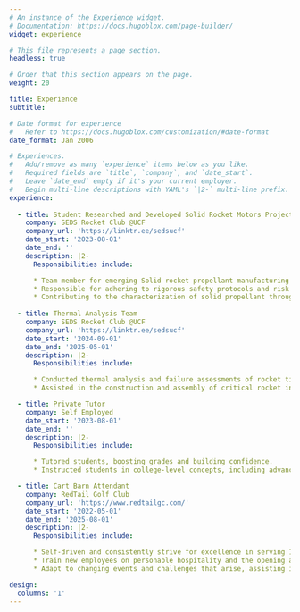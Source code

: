 ```yaml
---
# An instance of the Experience widget.
# Documentation: https://docs.hugoblox.com/page-builder/
widget: experience

# This file represents a page section.
headless: true

# Order that this section appears on the page.
weight: 20

title: Experience
subtitle:

# Date format for experience
#   Refer to https://docs.hugoblox.com/customization/#date-format
date_format: Jan 2006

# Experiences.
#   Add/remove as many `experience` items below as you like.
#   Required fields are `title`, `company`, and `date_start`.
#   Leave `date_end` empty if it's your current employer.
#   Begin multi-line descriptions with YAML's `|2-` multi-line prefix.
experience:
  
  - title: Student Researched and Developed Solid Rocket Motors Project BEAM
    company: SEDS Rocket Club @UCF
    company_url: 'https://linktr.ee/sedsucf'
    date_start: '2023-08-01'
    date_end: ''
    description: |2-
      Responsibilities include:

      * Team member for emerging Solid rocket propellant manufacturing team with SEDS UCF.
      * Responsible for adhering to rigorous safety protocols and risk mitigation strategies for propellant handling to ensure team preparedness for all contingency operations.
      * Contributing to the characterization of solid propellant through the preparation of grains and instrumentation of a test motor for burn rate data acquisition. 
  
  - title: Thermal Analysis Team
    company: SEDS Rocket Club @UCF
    company_url: 'https://linktr.ee/sedsucf'
    date_start: '2024-09-01'
    date_end: '2025-05-01'
    description: |2-
      Responsibilities include:

      * Conducted thermal analysis and failure assessments of rocket tip and body using Open Rocket, RasAero, SolidWorks, and Ansys, identifying and addressing potential challenges in design and functionality through an FMEA chart.
      * Assisted in the construction and assembly of critical rocket infrastructure to support the team’s goal of surpassing the 22,000-foot launch height set by AIAA, with the ultimate goal of achieving a space shot.

  - title: Private Tutor
    company: Self Employed
    date_start: '2023-08-01'
    date_end: ''
    description: |2-
      Responsibilities include:

      * Tutored students, boosting grades and building confidence.
      * Instructed students in college-level concepts, including advanced Mathematics, Physics, and English Composition.

  - title: Cart Barn Attendant
    company: RedTail Golf Club
    company_url: 'https://www.redtailgc.com/'
    date_start: '2022-05-01'
    date_end: '2025-08-01'
    description: |2-
      Responsibilities include:

      * Self-driven and consistently strive for excellence in serving 100+ members and guests.
      * Train new employees on personable hospitality and the opening and closing procedures.
      * Adapt to changing events and challenges that arise, assisting in tournaments to provide a seamless experience.

design:
  columns: '1'
---
```


